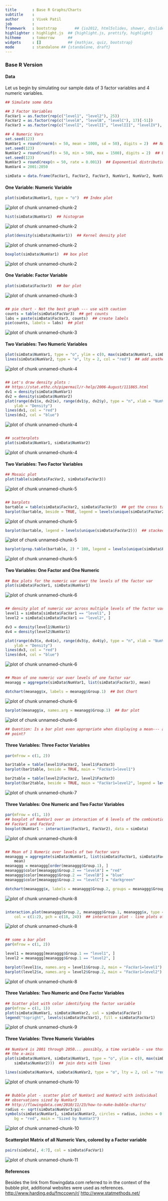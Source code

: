 ```yaml
---
title       : Base R Graphs/Charts
subtitle    : 
author      : Vivek Patil
job         : 
framework   : bootstrap        ## {io2012, html5slides, shower, dzslides, ...}
highlighter : highlight.js  ## {highlight.js, prettify, highlight}
hitheme     : tomorrow      ## 
widgets     : []            ## {mathjax, quiz, bootstrap}
mode        : standalone ## {standalone, draft}
---
```


### Base R Version

#### Data
Let us begin by simulating our sample data of 3 factor variables and 4 numeric variables.


```r
## Simulate some data

## 3 Factor Variables
FacVar1 = as.factor(rep(c("level1", "level2"), 25))
FacVar2 = as.factor(rep(c("levelA", "levelB", "levelC"), 17)[-51])
FacVar3 = as.factor(rep(c("levelI", "levelII", "levelIII", "levelIV"), 13)[-c(51:52)])

## 4 Numeric Vars
set.seed(123)
NumVar1 = round(rnorm(n = 50, mean = 1000, sd = 50), digits = 2)  ## Normal distribution
set.seed(123)
NumVar2 = round(runif(n = 50, min = 500, max = 1500), digits = 2)  ## Uniform distribution
set.seed(123)
NumVar3 = round(rexp(n = 50, rate = 0.001))  ## Exponential distribution
NumVar4 = 2001:2050

simData = data.frame(FacVar1, FacVar2, FacVar3, NumVar1, NumVar2, NumVar3, NumVar4)
```


#### One Variable: Numeric Variable


```r
plot(simData$NumVar1, type = "o")  ## Index plot
```

![plot of chunk unnamed-chunk-2](assets/fig/unnamed-chunk-21.png) 

```r
hist(simData$NumVar1)  ## histogram
```

![plot of chunk unnamed-chunk-2](assets/fig/unnamed-chunk-22.png) 

```r
plot(density(simData$NumVar1))  ## Kernel density plot
```

![plot of chunk unnamed-chunk-2](assets/fig/unnamed-chunk-23.png) 

```r
boxplot(simData$NumVar1)  ## box plot
```

![plot of chunk unnamed-chunk-2](assets/fig/unnamed-chunk-24.png) 


#### One Variable: Factor Variable


```r
plot(simData$FacVar3)  ## bar plot
```

![plot of chunk unnamed-chunk-3](assets/fig/unnamed-chunk-31.png) 

```r

## pie chart - Not the best graph --- use with caution
counts = table(simData$FacVar3)  ## get counts
labs = paste(simData$FacVar3, counts)  ## create labels
pie(counts, labels = labs)  ## plot
```

![plot of chunk unnamed-chunk-3](assets/fig/unnamed-chunk-32.png) 


#### Two Variables: Two Numeric Variables

```r
plot(simData$NumVar1, type = "o", ylim = c(0, max(simData$NumVar1, simData$NumVar2)))  ## index plot with one variable
lines(simData$NumVar2, type = "o", lty = 2, col = "red")  ## add another variable
```

![plot of chunk unnamed-chunk-4](assets/fig/unnamed-chunk-41.png) 

```r

## Let's draw density plots :
## https://stat.ethz.ch/pipermail/r-help/2006-August/111865.html
dv1 = density(simData$NumVar1)
dv2 = density(simData$NumVar2)
plot(range(dv1$x, dv2$x), range(dv1$y, dv2$y), type = "n", xlab = "NumVar1(red) and NumVar2 (blue)", 
    ylab = "Density")
lines(dv1, col = "red")
lines(dv2, col = "blue")
```

![plot of chunk unnamed-chunk-4](assets/fig/unnamed-chunk-42.png) 

```r

## scatterplots
plot(simData$NumVar1, simData$NumVar2)
```

![plot of chunk unnamed-chunk-4](assets/fig/unnamed-chunk-43.png) 


#### Two Variables: Two Factor Variables

```r
## Mosaic plot
plot(table(simData$FacVar2, simData$FacVar3))
```

![plot of chunk unnamed-chunk-5](assets/fig/unnamed-chunk-51.png) 

```r

## barplots
bartable = table(simData$FacVar2, simData$FacVar3)  ## get the cross tab
barplot(bartable, beside = TRUE, legend = levels(unique(simData$FacVar2)))  ## plot 
```

![plot of chunk unnamed-chunk-5](assets/fig/unnamed-chunk-52.png) 

```r
barplot(bartable, legend = levels(unique(simData$FacVar2)))  ## stacked
```

![plot of chunk unnamed-chunk-5](assets/fig/unnamed-chunk-53.png) 

```r
barplot(prop.table(bartable, 2) * 100, legend = levels(unique(simData$FacVar2)))  ## stacked 100%
```

![plot of chunk unnamed-chunk-5](assets/fig/unnamed-chunk-54.png) 


#### Two Variables: One Factor and One Numeric

```r
## Box plots for the numeric var over the levels of the factor var
plot(simData$FacVar1, simData$NumVar1)
```

![plot of chunk unnamed-chunk-6](assets/fig/unnamed-chunk-61.png) 

```r

## density plot of numeric var across multiple levels of the factor var
level1 = simData[simData$FacVar1 == "level1", ]
level2 = simData[simData$FacVar1 == "level2", ]

dv3 = density(level1$NumVar1)
dv4 = density(level2$NumVar1)

plot(range(dv3$x, dv4$x), range(dv3$y, dv4$y), type = "n", xlab = "NumVar1 at Level1 (red) and NumVar1 at Level2 (blue)", 
    ylab = "Density")
lines(dv3, col = "red")
lines(dv4, col = "blue")
```

![plot of chunk unnamed-chunk-6](assets/fig/unnamed-chunk-62.png) 

```r

## Mean of one numeric var over levels of one factor var
meanagg = aggregate(simData$NumVar1, list(simData$FacVar3), mean)

dotchart(meanagg$x, labels = meanagg$Group.1)  ## Dot Chart 
```

![plot of chunk unnamed-chunk-6](assets/fig/unnamed-chunk-63.png) 

```r
barplot(meanagg$x, names.arg = meanagg$Group.1)  ## Bar plot 
```

![plot of chunk unnamed-chunk-6](assets/fig/unnamed-chunk-64.png) 

```r
## Question: Is a bar plot even appropriate when displaying a mean--- a
## point?
```


#### Three Variables: Three Factor Variables


```r
par(mfrow = c(1, 2))

bar1table = table(level1$FacVar2, level1$FacVar3)
barplot(bar1table, beside = TRUE, main = "FacVar1=level1")

bar2table = table(level2$FacVar2, level2$FacVar3)
barplot(bar2table, beside = TRUE, main = "FacVar1=level2", legend = levels(unique(level2$FacVar2)))
```

![plot of chunk unnamed-chunk-7](assets/fig/unnamed-chunk-7.png) 


#### Three Variables: One Numeric and Two Factor Variables

```r
par(mfrow = c(1, 1))
## boxplot of NumVar1 over an interaction of 6 levels of the combination of
## FacVar1 and FacVar2
boxplot(NumVar1 ~ interaction(FacVar1, FacVar2), data = simData)
```

![plot of chunk unnamed-chunk-8](assets/fig/unnamed-chunk-81.png) 

```r

## Mean of 1 Numeric over levels of two factor vars
meanaggg = aggregate(simData$NumVar1, list(simData$FacVar1, simData$FacVar2), 
    mean)
meanaggg = meanaggg[order(meanaggg$Group.1), ]
meanaggg$color[meanaggg$Group.2 == "levelA"] = "red"
meanaggg$color[meanaggg$Group.2 == "levelB"] = "blue"
meanaggg$color[meanaggg$Group.2 == "levelC"] = "darkgreen"

dotchart(meanaggg$x, labels = meanaggg$Group.2, groups = meanaggg$Group.1, color = meanaggg$color)  ## dotchart
```

![plot of chunk unnamed-chunk-8](assets/fig/unnamed-chunk-82.png) 

```r

interaction.plot(meanaggg$Group.2, meanaggg$Group.1, meanaggg$x, type = "b", 
    col = c(1:2), pch = c(18, 24))  ## interaction plot - line plots of means
```

![plot of chunk unnamed-chunk-8](assets/fig/unnamed-chunk-83.png) 

```r

## some a bar plot
par(mfrow = c(1, 2))

level1 = meanaggg[meanaggg$Group.1 == "level1", ]
level2 = meanaggg[meanaggg$Group.1 == "level2", ]

barplot(level1$x, names.arg = level1$Group.2, main = "FacVar1=level1")
barplot(level2$x, names.arg = level2$Group.2, main = "FacVar1=level2")
```

![plot of chunk unnamed-chunk-8](assets/fig/unnamed-chunk-84.png) 


#### Three Variables: Two Numeric and One Factor Variables


```r
## Scatter plot with color identifying the factor variable
par(mfrow = c(1, 1))
plot(simData$NumVar1, simData$NumVar2, col = simData$FacVar1)
legend("topright", levels(simData$FacVar1), fill = simData$FacVar1)
```

![plot of chunk unnamed-chunk-9](assets/fig/unnamed-chunk-9.png) 


#### Three Variables: Three Numeric Variables 


```r
## NumVar4 is 2001 through 2050... possibly, a time variable - use that as
## the x-axis
plot(simData$NumVar4, simData$NumVar1, type = "o", ylim = c(0, max(simData$NumVar1, 
    simData$NumVar2)))  ## join dots with lines

lines(simData$NumVar4, simData$NumVar2, type = "o", lty = 2, col = "red")  ## add another line
```

![plot of chunk unnamed-chunk-10](assets/fig/unnamed-chunk-101.png) 

```r

## Bubble plot - scatter plot of NumVar1 and NumVar2 with individual
## observations sized by NumVar3
## http://flowingdata.com/2010/11/23/how-to-make-bubble-charts/
radius <- sqrt(simData$NumVar3/pi)
symbols(simData$NumVar1, simData$NumVar2, circles = radius, inches = 0.25, fg = "white", 
    bg = "red", main = "Sized by NumVar3")
```

![plot of chunk unnamed-chunk-10](assets/fig/unnamed-chunk-102.png) 


#### Scatterplot Matrix of all Numeric Vars, colored by a Factor variable

```r
pairs(simData[, 4:7], col = simData$FacVar1)
```

![plot of chunk unnamed-chunk-11](assets/fig/unnamed-chunk-11.png) 


#### References

Besides the link from flowingdata.com referred to in the context of the bubble plot, additional websites were used as references. 
http://www.harding.edu/fmccown/r/
http://www.statmethods.net/
